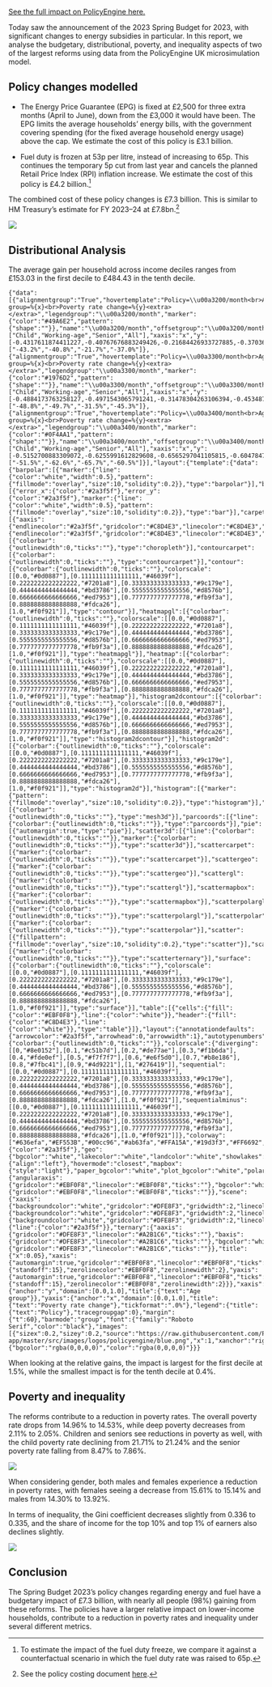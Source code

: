 [See the full impact on PolicyEngine here.](https://policyengine.org/uk/policy?focus=policyOutput.inequalityImpact&reform=5847&region=uk&timePeriod=2023&baseline=1544)

Today saw the announcement of the 2023 Spring Budget for 2023, with significant changes to energy subsidies in particular. In this report, we analyse the budgetary, distributional, poverty, and inequality aspects of two of the largest reforms using data from the PolicyEngine UK microsimulation model.

## Policy changes modelled

- The Energy Price Guarantee (EPG) is fixed at £2,500 for three extra months (April to June), down from the £3,000 it would have been. The EPG limits the average households’ energy bills, with the government covering spending (for the fixed average household energy usage) above the cap. We estimate the cost of this policy is £3.1 billion.

- Fuel duty is frozen at 53p per litre, instead of increasing to 65p. This continues the temporary 5p cut from last year and cancels the planned Retail Price Index (RPI) inflation increase. We estimate the cost of this policy is £4.2 billion.[^1]

The combined cost of these policy changes is £7.3 billion. This is similar to HM Treasury’s estimate for FY 2023–24 at £7.8bn.[^2]

![](https://cdn-images-1.medium.com/max/2000/0*sb3J3Fm72YWNDoZy)

## Distributional Analysis

The average gain per household across income deciles ranges from £153.03 in the first decile to £484.43 in the tenth decile.

```plotly
{"data":[{"alignmentgroup":"True","hovertemplate":"Policy=\\u00a3200/month<br>Age group=%{x}<br>Poverty rate change=%{y}<extra></extra>","legendgroup":"\\u00a3200/month","marker":{"color":"#49A6E2","pattern":{"shape":""}},"name":"\\u00a3200/month","offsetgroup":"\\u00a3200/month","orientation":"v","showlegend":true,"textposition":"auto","x":["Child","Working-age","Senior","All"],"xaxis":"x","y":[-0.4317611874411227,-0.40767676883249426,-0.21684426933727885,-0.3703698612312635],"yaxis":"y","type":"bar","text":["-43.2%","-40.8%","-21.7%","-37.0%"]},{"alignmentgroup":"True","hovertemplate":"Policy=\\u00a3300/month<br>Age group=%{x}<br>Poverty rate change=%{y}<extra></extra>","legendgroup":"\\u00a3300/month","marker":{"color":"#1976D2","pattern":{"shape":""}},"name":"\\u00a3300/month","offsetgroup":"\\u00a3300/month","orientation":"v","showlegend":true,"textposition":"auto","x":["Child","Working-age","Senior","All"],"xaxis":"x","y":[-0.4884173763258127,-0.4971543065791241,-0.31478304263106394,-0.45348713904212956],"yaxis":"y","type":"bar","text":["-48.8%","-49.7%","-31.5%","-45.3%"]},{"alignmentgroup":"True","hovertemplate":"Policy=\\u00a3400/month<br>Age group=%{x}<br>Poverty rate change=%{y}<extra></extra>","legendgroup":"\\u00a3400/month","marker":{"color":"#0F4AA1","pattern":{"shape":""}},"name":"\\u00a3400/month","offsetgroup":"\\u00a3400/month","orientation":"v","showlegend":true,"textposition":"auto","x":["Child","Working-age","Senior","All"],"xaxis":"x","y":[-0.5152700883309072,-0.6255991612829608,-0.6565297041105815,-0.6047847882656027],"yaxis":"y","type":"bar","text":["-51.5%","-62.6%","-65.7%","-60.5%"]}],"layout":{"template":{"data":{"barpolar":[{"marker":{"line":{"color":"white","width":0.5},"pattern":{"fillmode":"overlay","size":10,"solidity":0.2}},"type":"barpolar"}],"bar":[{"error_x":{"color":"#2a3f5f"},"error_y":{"color":"#2a3f5f"},"marker":{"line":{"color":"white","width":0.5},"pattern":{"fillmode":"overlay","size":10,"solidity":0.2}},"type":"bar"}],"carpet":[{"aaxis":{"endlinecolor":"#2a3f5f","gridcolor":"#C8D4E3","linecolor":"#C8D4E3","minorgridcolor":"#C8D4E3","startlinecolor":"#2a3f5f"},"baxis":{"endlinecolor":"#2a3f5f","gridcolor":"#C8D4E3","linecolor":"#C8D4E3","minorgridcolor":"#C8D4E3","startlinecolor":"#2a3f5f"},"type":"carpet"}],"choropleth":[{"colorbar":{"outlinewidth":0,"ticks":""},"type":"choropleth"}],"contourcarpet":[{"colorbar":{"outlinewidth":0,"ticks":""},"type":"contourcarpet"}],"contour":[{"colorbar":{"outlinewidth":0,"ticks":""},"colorscale":[[0.0,"#0d0887"],[0.1111111111111111,"#46039f"],[0.2222222222222222,"#7201a8"],[0.3333333333333333,"#9c179e"],[0.4444444444444444,"#bd3786"],[0.5555555555555556,"#d8576b"],[0.6666666666666666,"#ed7953"],[0.7777777777777778,"#fb9f3a"],[0.8888888888888888,"#fdca26"],[1.0,"#f0f921"]],"type":"contour"}],"heatmapgl":[{"colorbar":{"outlinewidth":0,"ticks":""},"colorscale":[[0.0,"#0d0887"],[0.1111111111111111,"#46039f"],[0.2222222222222222,"#7201a8"],[0.3333333333333333,"#9c179e"],[0.4444444444444444,"#bd3786"],[0.5555555555555556,"#d8576b"],[0.6666666666666666,"#ed7953"],[0.7777777777777778,"#fb9f3a"],[0.8888888888888888,"#fdca26"],[1.0,"#f0f921"]],"type":"heatmapgl"}],"heatmap":[{"colorbar":{"outlinewidth":0,"ticks":""},"colorscale":[[0.0,"#0d0887"],[0.1111111111111111,"#46039f"],[0.2222222222222222,"#7201a8"],[0.3333333333333333,"#9c179e"],[0.4444444444444444,"#bd3786"],[0.5555555555555556,"#d8576b"],[0.6666666666666666,"#ed7953"],[0.7777777777777778,"#fb9f3a"],[0.8888888888888888,"#fdca26"],[1.0,"#f0f921"]],"type":"heatmap"}],"histogram2dcontour":[{"colorbar":{"outlinewidth":0,"ticks":""},"colorscale":[[0.0,"#0d0887"],[0.1111111111111111,"#46039f"],[0.2222222222222222,"#7201a8"],[0.3333333333333333,"#9c179e"],[0.4444444444444444,"#bd3786"],[0.5555555555555556,"#d8576b"],[0.6666666666666666,"#ed7953"],[0.7777777777777778,"#fb9f3a"],[0.8888888888888888,"#fdca26"],[1.0,"#f0f921"]],"type":"histogram2dcontour"}],"histogram2d":[{"colorbar":{"outlinewidth":0,"ticks":""},"colorscale":[[0.0,"#0d0887"],[0.1111111111111111,"#46039f"],[0.2222222222222222,"#7201a8"],[0.3333333333333333,"#9c179e"],[0.4444444444444444,"#bd3786"],[0.5555555555555556,"#d8576b"],[0.6666666666666666,"#ed7953"],[0.7777777777777778,"#fb9f3a"],[0.8888888888888888,"#fdca26"],[1.0,"#f0f921"]],"type":"histogram2d"}],"histogram":[{"marker":{"pattern":{"fillmode":"overlay","size":10,"solidity":0.2}},"type":"histogram"}],"mesh3d":[{"colorbar":{"outlinewidth":0,"ticks":""},"type":"mesh3d"}],"parcoords":[{"line":{"colorbar":{"outlinewidth":0,"ticks":""}},"type":"parcoords"}],"pie":[{"automargin":true,"type":"pie"}],"scatter3d":[{"line":{"colorbar":{"outlinewidth":0,"ticks":""}},"marker":{"colorbar":{"outlinewidth":0,"ticks":""}},"type":"scatter3d"}],"scattercarpet":[{"marker":{"colorbar":{"outlinewidth":0,"ticks":""}},"type":"scattercarpet"}],"scattergeo":[{"marker":{"colorbar":{"outlinewidth":0,"ticks":""}},"type":"scattergeo"}],"scattergl":[{"marker":{"colorbar":{"outlinewidth":0,"ticks":""}},"type":"scattergl"}],"scattermapbox":[{"marker":{"colorbar":{"outlinewidth":0,"ticks":""}},"type":"scattermapbox"}],"scatterpolargl":[{"marker":{"colorbar":{"outlinewidth":0,"ticks":""}},"type":"scatterpolargl"}],"scatterpolar":[{"marker":{"colorbar":{"outlinewidth":0,"ticks":""}},"type":"scatterpolar"}],"scatter":[{"fillpattern":{"fillmode":"overlay","size":10,"solidity":0.2},"type":"scatter"}],"scatterternary":[{"marker":{"colorbar":{"outlinewidth":0,"ticks":""}},"type":"scatterternary"}],"surface":[{"colorbar":{"outlinewidth":0,"ticks":""},"colorscale":[[0.0,"#0d0887"],[0.1111111111111111,"#46039f"],[0.2222222222222222,"#7201a8"],[0.3333333333333333,"#9c179e"],[0.4444444444444444,"#bd3786"],[0.5555555555555556,"#d8576b"],[0.6666666666666666,"#ed7953"],[0.7777777777777778,"#fb9f3a"],[0.8888888888888888,"#fdca26"],[1.0,"#f0f921"]],"type":"surface"}],"table":[{"cells":{"fill":{"color":"#EBF0F8"},"line":{"color":"white"}},"header":{"fill":{"color":"#C8D4E3"},"line":{"color":"white"}},"type":"table"}]},"layout":{"annotationdefaults":{"arrowcolor":"#2a3f5f","arrowhead":0,"arrowwidth":1},"autotypenumbers":"strict","coloraxis":{"colorbar":{"outlinewidth":0,"ticks":""}},"colorscale":{"diverging":[[0,"#8e0152"],[0.1,"#c51b7d"],[0.2,"#de77ae"],[0.3,"#f1b6da"],[0.4,"#fde0ef"],[0.5,"#f7f7f7"],[0.6,"#e6f5d0"],[0.7,"#b8e186"],[0.8,"#7fbc41"],[0.9,"#4d9221"],[1,"#276419"]],"sequential":[[0.0,"#0d0887"],[0.1111111111111111,"#46039f"],[0.2222222222222222,"#7201a8"],[0.3333333333333333,"#9c179e"],[0.4444444444444444,"#bd3786"],[0.5555555555555556,"#d8576b"],[0.6666666666666666,"#ed7953"],[0.7777777777777778,"#fb9f3a"],[0.8888888888888888,"#fdca26"],[1.0,"#f0f921"]],"sequentialminus":[[0.0,"#0d0887"],[0.1111111111111111,"#46039f"],[0.2222222222222222,"#7201a8"],[0.3333333333333333,"#9c179e"],[0.4444444444444444,"#bd3786"],[0.5555555555555556,"#d8576b"],[0.6666666666666666,"#ed7953"],[0.7777777777777778,"#fb9f3a"],[0.8888888888888888,"#fdca26"],[1.0,"#f0f921"]]},"colorway":["#636efa","#EF553B","#00cc96","#ab63fa","#FFA15A","#19d3f3","#FF6692","#B6E880","#FF97FF","#FECB52"],"font":{"color":"#2a3f5f"},"geo":{"bgcolor":"white","lakecolor":"white","landcolor":"white","showlakes":true,"showland":true,"subunitcolor":"#C8D4E3"},"hoverlabel":{"align":"left"},"hovermode":"closest","mapbox":{"style":"light"},"paper_bgcolor":"white","plot_bgcolor":"white","polar":{"angularaxis":{"gridcolor":"#EBF0F8","linecolor":"#EBF0F8","ticks":""},"bgcolor":"white","radialaxis":{"gridcolor":"#EBF0F8","linecolor":"#EBF0F8","ticks":""}},"scene":{"xaxis":{"backgroundcolor":"white","gridcolor":"#DFE8F3","gridwidth":2,"linecolor":"#EBF0F8","showbackground":true,"ticks":"","zerolinecolor":"#EBF0F8"},"yaxis":{"backgroundcolor":"white","gridcolor":"#DFE8F3","gridwidth":2,"linecolor":"#EBF0F8","showbackground":true,"ticks":"","zerolinecolor":"#EBF0F8"},"zaxis":{"backgroundcolor":"white","gridcolor":"#DFE8F3","gridwidth":2,"linecolor":"#EBF0F8","showbackground":true,"ticks":"","zerolinecolor":"#EBF0F8"}},"shapedefaults":{"line":{"color":"#2a3f5f"}},"ternary":{"aaxis":{"gridcolor":"#DFE8F3","linecolor":"#A2B1C6","ticks":""},"baxis":{"gridcolor":"#DFE8F3","linecolor":"#A2B1C6","ticks":""},"bgcolor":"white","caxis":{"gridcolor":"#DFE8F3","linecolor":"#A2B1C6","ticks":""}},"title":{"x":0.05},"xaxis":{"automargin":true,"gridcolor":"#EBF0F8","linecolor":"#EBF0F8","ticks":"","title":{"standoff":15},"zerolinecolor":"#EBF0F8","zerolinewidth":2},"yaxis":{"automargin":true,"gridcolor":"#EBF0F8","linecolor":"#EBF0F8","ticks":"","title":{"standoff":15},"zerolinecolor":"#EBF0F8","zerolinewidth":2}}},"xaxis":{"anchor":"y","domain":[0.0,1.0],"title":{"text":"Age group"}},"yaxis":{"anchor":"x","domain":[0.0,1.0],"title":{"text":"Poverty rate change"},"tickformat":".0%"},"legend":{"title":{"text":"Policy"},"tracegroupgap":0},"margin":{"t":60},"barmode":"group","font":{"family":"Roboto Serif","color":"black"},"images":[{"sizex":0.2,"sizey":0.2,"source":"https://raw.githubusercontent.com/PolicyEngine/policyengine-app/master/src/images/logos/policyengine/blue.png","x":1,"xanchor":"right","xref":"paper","y":-0.15,"yanchor":"bottom","yref":"paper"}],"height":600,"width":800,"modebar":{"bgcolor":"rgba(0,0,0,0)","color":"rgba(0,0,0,0)"}}}
```

When looking at the relative gains, the impact is largest for the first decile at 1.5%, while the smallest impact is for the tenth decile at 0.4%.

## Poverty and inequality

The reforms contribute to a reduction in poverty rates. The overall poverty rate drops from 14.96% to 14.53%, while deep poverty decreases from 2.11% to 2.05%. Children and seniors see reductions in poverty as well, with the child poverty rate declining from 21.71% to 21.24% and the senior poverty rate falling from 8.47% to 7.86%.

![](https://cdn-images-1.medium.com/max/2000/0*PT7JLE0n2bgMKeGG)

When considering gender, both males and females experience a reduction in poverty rates, with females seeing a decrease from 15.61% to 15.14% and males from 14.30% to 13.92%.

In terms of inequality, the Gini coefficient decreases slightly from 0.336 to 0.335, and the share of income for the top 10% and top 1% of earners also declines slightly.

![](https://cdn-images-1.medium.com/max/2000/0*qRNuJ84GV5roH5Vb)

## Conclusion

The Spring Budget 2023’s policy changes regarding energy and fuel have a budgetary impact of £7.3 billion, with nearly all people (98%) gaining from these reforms. The policies have a larger relative impact on lower-income households, contribute to a reduction in poverty rates and inequality under several different metrics.

[^1]: To estimate the impact of the fuel duty freeze, we compare it against a counterfactual scenario in which the fuel duty rate was raised to 65p.

[^2]: See the policy costing document [here](https://assets.publishing.service.gov.uk/government/uploads/system/uploads/attachment_data/file/1142824/Costing_Document_-_Spring_Budget_2023.pdf#page=9).
